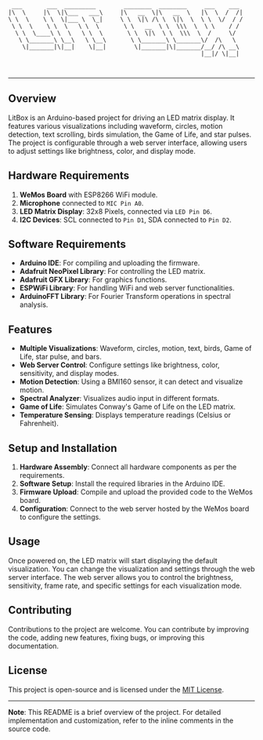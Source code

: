 ```

 ___       ___  _________        ________  ________     ___    ___ 
|\  \     |\  \|\___   ___\     |\   __  \|\   __  \   |\  \  /  /|
\ \  \    \ \  \|___ \  \_|     \ \  \|\ /\ \  \|\  \  \ \  \/  / /
 \ \  \    \ \  \   \ \  \       \ \   __  \ \  \\\  \  \ \    / / 
  \ \  \____\ \  \   \ \  \       \ \  \|\  \ \  \\\  \  /     \/  
   \ \_______\ \__\   \ \__\       \ \_______\ \_______\/  /\   \  
    \|_______|\|__|    \|__|        \|_______|\|_______/__/ /\ __\ 
                                                       |__|/ \|__| 
                                                                   
                                                                   

```
------

## Overview


LitBox is an Arduino-based project for driving an LED matrix display. It features various visualizations including waveform, circles, motion detection, text scrolling, birds simulation, the Game of Life, and star pulses. The project is configurable through a web server interface, allowing users to adjust settings like brightness, color, and display mode.

## Hardware Requirements

1. **WeMos Board** with ESP8266 WiFi module.
2. **Microphone** connected to `MIC Pin A0`.
3. **LED Matrix Display**: 32x8 Pixels, connected via `LED Pin D6`.
4. **I2C Devices**: SCL connected to `Pin D1`, SDA connected to `Pin D2`.

## Software Requirements

- **Arduino IDE**: For compiling and uploading the firmware.
- **Adafruit NeoPixel Library**: For controlling the LED matrix.
- **Adafruit GFX Library**: For graphics functions.
- **ESPWiFi Library**: For handling WiFi and web server functionalities.
- **ArduinoFFT Library**: For Fourier Transform operations in spectral analysis.

## Features

- **Multiple Visualizations**: Waveform, circles, motion, text, birds, Game of Life, star pulse, and bars.
- **Web Server Control**: Configure settings like brightness, color, sensitivity, and display modes.
- **Motion Detection**: Using a BMI160 sensor, it can detect and visualize motion.
- **Spectral Analyzer**: Visualizes audio input in different formats.
- **Game of Life**: Simulates Conway's Game of Life on the LED matrix.
- **Temperature Sensing**: Displays temperature readings (Celsius or Fahrenheit).

## Setup and Installation

1. **Hardware Assembly**: Connect all hardware components as per the requirements.
2. **Software Setup**: Install the required libraries in the Arduino IDE.
3. **Firmware Upload**: Compile and upload the provided code to the WeMos board.
4. **Configuration**: Connect to the web server hosted by the WeMos board to configure the settings.

## Usage

Once powered on, the LED matrix will start displaying the default visualization. You can change the visualization and settings through the web server interface. The web server allows you to control the brightness, sensitivity, frame rate, and specific settings for each visualization mode.

## Contributing

Contributions to the project are welcome. You can contribute by improving the code, adding new features, fixing bugs, or improving this documentation.

## License

This project is open-source and is licensed under the [MIT License](https://opensource.org/licenses/MIT).

---

**Note**: This README is a brief overview of the project. For detailed implementation and customization, refer to the inline comments in the source code.
